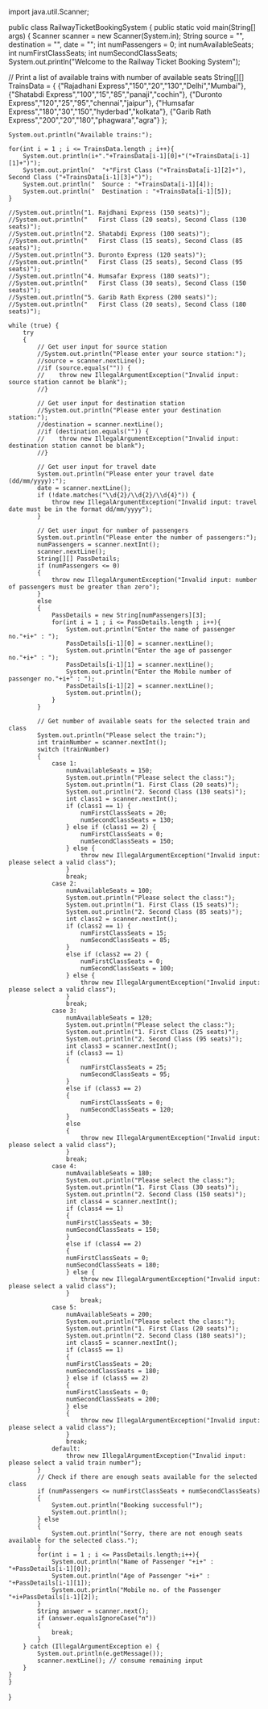 import java.util.Scanner;

public class RailwayTicketBookingSystem
{
public static void main(String[] args)
{
Scanner scanner = new Scanner(System.in);
String source = "", destination = "", date = "";
int numPassengers = 0;
int numAvailableSeats;
int numFirstClassSeats;
int numSecondClassSeats;
System.out.println("Welcome to the Railway Ticket Booking System");

// Print a list of available trains with number of available seats
String[][] TrainsData = {
                {"Rajadhani Express","150","20","130","Delhi","Mumbai"},
                {"Shatabdi Express","100","15","85","panaji","cochin"},
                {"Duronto Express","120","25","95","chennai","jaipur"},
                {"Humsafar Express","180","30","150","hyderbad","kolkata"},
                {"Garib Rath Express","200","20","180","phagwara","agra"}
                };


    System.out.println("Available trains:");
    
    for(int i = 1 ; i <= TrainsData.length ; i++){
        System.out.println(i+"."+TrainsData[i-1][0]+"("+TrainsData[i-1][1]+")");
        System.out.println("  "+"First Class ("+TrainsData[i-1][2]+"), Second Class ("+TrainsData[i-1][3]+")");
        System.out.println("  Source : "+TrainsData[i-1][4]);
        System.out.println("  Destination : "+TrainsData[i-1][5]);
    }

    //System.out.println("1. Rajdhani Express (150 seats)");
    //System.out.println("   First Class (20 seats), Second Class (130 seats)");
    //System.out.println("2. Shatabdi Express (100 seats)");
    //System.out.println("   First Class (15 seats), Second Class (85 seats)");
    //System.out.println("3. Duronto Express (120 seats)");
    //System.out.println("   First Class (25 seats), Second Class (95 seats)");
    //System.out.println("4. Humsafar Express (180 seats)");
    //System.out.println("   First Class (30 seats), Second Class (150 seats)");
    //System.out.println("5. Garib Rath Express (200 seats)");
    //System.out.println("   First Class (20 seats), Second Class (180 seats)");

    while (true) {
        try 
        {
            // Get user input for source station
            //System.out.println("Please enter your source station:");
            //source = scanner.nextLine();
            //if (source.equals("")) {
            //    throw new IllegalArgumentException("Invalid input: source station cannot be blank");
            //}

            // Get user input for destination station
            //System.out.println("Please enter your destination station:");
            //destination = scanner.nextLine();
            //if (destination.equals("")) {
            //    throw new IllegalArgumentException("Invalid input: destination station cannot be blank");
            //}

            // Get user input for travel date
            System.out.println("Please enter your travel date (dd/mm/yyyy):");
            date = scanner.nextLine();
            if (!date.matches("\\d{2}/\\d{2}/\\d{4}")) {
                throw new IllegalArgumentException("Invalid input: travel date must be in the format dd/mm/yyyy");
            }

            // Get user input for number of passengers
            System.out.println("Please enter the number of passengers:");
            numPassengers = scanner.nextInt();
            scanner.nextLine();
            String[][] PassDetails;
            if (numPassengers <= 0) 
            {
                throw new IllegalArgumentException("Invalid input: number of passengers must be greater than zero");
            }
            else
            {
                PassDetails = new String[numPassengers][3];
                for(int i = 1 ; i <= PassDetails.length ; i++){
                    System.out.println("Enter the name of passenger no."+i+" : ");
                    PassDetails[i-1][0] = scanner.nextLine();
                    System.out.println("Enter the age of passenger no."+i+" : ");
                    PassDetails[i-1][1] = scanner.nextLine();
                    System.out.println("Enter the Mobile number of passenger no."+i+" : ");
                    PassDetails[i-1][2] = scanner.nextLine();
                    System.out.println();
                }
            }

            // Get number of available seats for the selected train and class
            System.out.println("Please select the train:");
            int trainNumber = scanner.nextInt();
            switch (trainNumber) 
            {
                case 1:
                    numAvailableSeats = 150;
                    System.out.println("Please select the class:");
                    System.out.println("1. First Class (20 seats)");
                    System.out.println("2. Second Class (130 seats)");
                    int class1 = scanner.nextInt();
                    if (class1 == 1) {
                        numFirstClassSeats = 20;
                        numSecondClassSeats = 130;
                    } else if (class1 == 2) {
                        numFirstClassSeats = 0;
                        numSecondClassSeats = 150;
                    } else {
                        throw new IllegalArgumentException("Invalid input: please select a valid class");
                    }
                    break;
                case 2:
                    numAvailableSeats = 100;
                    System.out.println("Please select the class:");
                    System.out.println("1. First Class (15 seats)");
                    System.out.println("2. Second Class (85 seats)");
                    int class2 = scanner.nextInt();
                    if (class2 == 1) {
                        numFirstClassSeats = 15;
                        numSecondClassSeats = 85;
                    }
                    else if (class2 == 2) {
                        numFirstClassSeats = 0;
                        numSecondClassSeats = 100;
                    } else {
                        throw new IllegalArgumentException("Invalid input: please select a valid class");
                    }
                    break;
                case 3:
                    numAvailableSeats = 120;
                    System.out.println("Please select the class:");
                    System.out.println("1. First Class (25 seats)");
                    System.out.println("2. Second Class (95 seats)");
                    int class3 = scanner.nextInt();
                    if (class3 == 1) 
                    {
                        numFirstClassSeats = 25;
                        numSecondClassSeats = 95;
                    }
                    else if (class3 == 2) 
                    {
                        numFirstClassSeats = 0;
                        numSecondClassSeats = 120;
                    }
                    else
                    {
                        throw new IllegalArgumentException("Invalid input: please select a valid class");
                    }
                    break;
                case 4:
                    numAvailableSeats = 180;
                    System.out.println("Please select the class:");
                    System.out.println("1. First Class (30 seats)");
                    System.out.println("2. Second Class (150 seats)");
                    int class4 = scanner.nextInt();
                    if (class4 == 1) 
                    {
                    numFirstClassSeats = 30;
                    numSecondClassSeats = 150;
                    }
                    else if (class4 == 2) 
                    {
                    numFirstClassSeats = 0;
                    numSecondClassSeats = 180;
                    } else {
                        throw new IllegalArgumentException("Invalid input: please select a valid class");
                    }
                        break;
                case 5:
                    numAvailableSeats = 200;
                    System.out.println("Please select the class:");
                    System.out.println("1. First Class (20 seats)");
                    System.out.println("2. Second Class (180 seats)");
                    int class5 = scanner.nextInt();
                    if (class5 == 1)
                    {
                    numFirstClassSeats = 20;
                    numSecondClassSeats = 180;
                    } else if (class5 == 2) 
                    {
                    numFirstClassSeats = 0;
                    numSecondClassSeats = 200;
                    } else
                    {
                        throw new IllegalArgumentException("Invalid input: please select a valid class");
                    }
                    break;
                default:
                    throw new IllegalArgumentException("Invalid input: please select a valid train number");
            }
            // Check if there are enough seats available for the selected class
            if (numPassengers <= numFirstClassSeats + numSecondClassSeats) 
            {
                System.out.println("Booking successful!");
                System.out.println();
            } else
            {
                System.out.println("Sorry, there are not enough seats available for the selected class.");
            }
            for(int i = 1 ; i <= PassDetails.length;i++){
                System.out.println("Name of Passenger "+i+" : "+PassDetails[i-1][0]);
                System.out.println("Age of Passenger "+i+" : "+PassDetails[i-1][1]);
                System.out.println("Mobile no. of the Passenger "+i+PassDetails[i-1][2]);
            }
            String answer = scanner.next();
            if (answer.equalsIgnoreCase("n"))
            {
                break;
            }
        } catch (IllegalArgumentException e) {
            System.out.println(e.getMessage());
            scanner.nextLine(); // consume remaining input
        }
    }
    }
}
